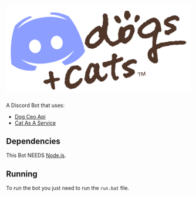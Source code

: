 # ![Image](https://raw.githubusercontent.com/Galtzed/Discordogs-And-Cats/main/ReadMe/discordogs%2Bcats.png?token=AMISCIZUSKNGQI64FNDC5PDANPEES)
A Discord Bot that uses:
* [Dog Ceo Api](https://dog.ceo/api)
* [Cat As A Service](https://cataas.com)

## Dependencies
This Bot NEEDS [Node.js](https://nodejs.org/en/).

## Running
To run the bot you just need to run the `run.bat` file.
